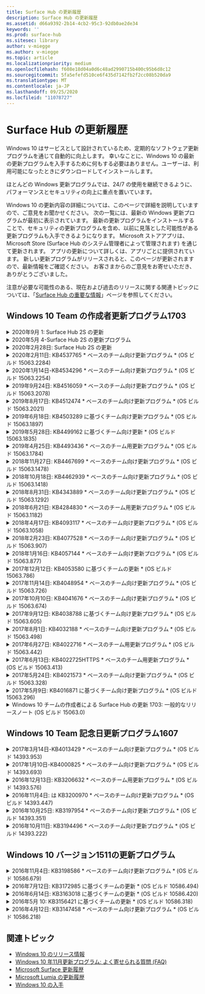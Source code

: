 ```yaml
---
title: Surface Hub の更新履歴
description: Surface Hub の更新履歴
ms.assetid: d66a9392-2b14-4cb2-95c3-92db0ae2de34
keywords: ''
ms.prod: surface-hub
ms.sitesec: library
author: v-miegge
ms.author: v-miegge
ms.topic: article
ms.localizationpriority: medium
ms.openlocfilehash: f608e18d04a0d6c48ad2990715b400c95b6d8c12
ms.sourcegitcommit: 5fa5efefd510ce6f435d7142fb2f2cc08b520da9
ms.translationtype: MT
ms.contentlocale: ja-JP
ms.lasthandoff: 09/25/2020
ms.locfileid: "11078727"
---
```

# Surface Hub の更新履歴

Windows 10 はサービスとして設計されているため、定期的なソフトウェア更新プログラムを通じて自動的に向上します。 幸いなことに、Windows 10 の最新の更新プログラムを入手するために何もする必要はありません。ユーザーは、利用可能になったときにダウンロードしてインストールします。

ほとんどの Windows 更新プログラムでは、24/7 の使用を継続できるように、パフォーマンスとセキュリティの向上に重点を置いています。

Windows 10 の更新内容の詳細については、このページで詳細を説明していますので、ご意見をお聞かせください。 次の一覧には、最新の Windows 更新プログラムが最初に表示されています。 最新の更新プログラムをインストールすることで、セキュリティの更新プログラムを含め、以前に見落とした可能性がある更新プログラムも入手できるようになります。 Microsoft ストアアプリは、Microsoft Store (Surface Hub のシステム管理者によって管理されます) を通じて更新されます。 アプリの更新について詳しくは、アプリごとに提供されています。
新しい更新プログラムがリリースされると、このページが更新されますので、最新情報をご確認ください。 お客さまからのご意見をお寄せいただき、ありがとうございました。

注意が必要な可能性のある、現在および過去のリリースに関する関連トピックについては、「[Surface Hub の重要な情報](https://support.microsoft.com/products/surface-devices/surface-hub)」ページを参照してください。

## Windows 10 Team の作成者更新プログラム1703

<details>
<summary>2020年9月 1: Surface Hub 2S の更新</summary>

この更新プログラムは Surface Hub 2S に固有のものであり、以下に示すドライバーとファームウェアの更新プログラムを提供しています。

* Surface SMC ファームウェア更新-1.177.139.0
  * フィールド修復シナリオを改善しました。
* Surface SSD ファームウェア更新プログラム-5.14.139.0
  * システムの安定性が向上します。
* Surface Serial Hub ドライバー-9.40.139.0
  * システムの安定性が向上します。
</details>

<details>
<summary>2020年5月 4-Surface Hub 2S の更新プログラム</summary>

この更新プログラムは Surface Hub 2S に固有のものであり、以下に示すドライバーとファームウェアの更新プログラムを提供しています。

* Surface USB オーディオドライバー-15.3.6.0
  * 双方向オーディオのパフォーマンスを向上させます。
* Intel (R) audio driver の表示-10.27.0.5
  * 画面共有のシナリオが改善されました。
* Intel (R) グラフィックスドライバー-26.20.100.7263
  * システムの安定性が向上します。
* Surface System ドライバー-1.7.139.0
  * システムの安定性が向上します。
* Surface SMC ファームウェア更新-1.176.139.0
  * システムの安定性が向上します。
</details>

<details>
<summary>2020年2月28日: Surface Hub 2S の更新</summary>

この更新プログラムは Surface Hub 2S に固有のものであり、以下に示すドライバーとファームウェアの更新プログラムを提供しています。

* Surface Integration driver-13.46.139.0 
  * ディスプレイの明るさのシナリオを向上させます。
* Intel (R) マネジメントエンジンインターフェイスドライバー-1914.12.0.1256
  * システムの安定性が向上します。
* Surface SMC ファームウェア更新-1.161.139.0
  * ペンのバッテリーパフォーマンスが向上しました。
* Surface UEFI 更新-694.2938.768.0
  * システムの安定性が向上します。
</details>

<details>
<summary>2020年2月11日: KB4537765 * ベースのチーム向け更新プログラム * (OS ビルド 15063.2284)</summary>

Surface Hub のこの更新プログラムには、品質の改善とセキュリティの修正が含まれています。 Surface Hub の主要な更新プログラムには、 [Windows 10 の更新履歴](https://support.microsoft.com/help/4018124/windows-10-update-history)でまだ記載されていません。次のようなものがあります。

* Skype for Business の通話中に、他の参加者が Hub の2S を適切に聞こえることができない問題を解決します。
* Surface Hub 上のアラビア語、ヘブライ語、その他の RTL 言語使用シナリオの信頼性が向上しました。

デバイスの機能とサービスを有効または無効にするには、 [Surface Hub 管理者ガイド](https://docs.microsoft.com/surface-hub/) を参照してください。
*[KB4537765](https://support.microsoft.com/help/4537765)
</details>

<details>
<summary>2020年1月14日-KB4534296 * ベースのチーム向け更新プログラム * (OS ビルド 15063.2254)</summary>

Surface Hub のこの更新プログラムには、品質の改善とセキュリティの修正が含まれています。 Surface Hub の主要な更新プログラムには、 [Windows 10 の更新履歴](https://support.microsoft.com/help/4018124/windows-10-update-history)でまだ記載されていません。次のようなものがあります。

* Microsoft Surface Hub 2S のログ収集の問題に対処します。

デバイスの機能とサービスを有効または無効にするには、 [Surface Hub 管理者ガイド](https://docs.microsoft.com/surface-hub/) を参照してください。
*[KB4534296](https://support.microsoft.com/help/4534296)
</details>

<details>
<summary>2019年9月24日: KB4516059 * ベースのチーム向け更新プログラム * (OS ビルド 15063.2078)</summary>

Surface Hub のこの更新プログラムには、品質の改善とセキュリティの修正が含まれています。 Surface Hub の主要な更新プログラムには、 [Windows 10 の更新履歴](https://support.microsoft.com/help/4018124/windows-10-update-history)でまだ記載されていません。次のようなものがあります。

 * 回復オプションを正確に反映するには、Surface Hub の 2S Recovery 設定ページに更新します。
 * Surface Hub の [ようこそ] 画面に更新して、デバイスの recognizability を改善します。
 * Windows Team shell の背景が正しく表示されない問題に対処しました。
 * MDM ポリシーを使用して構成すると、[スタート] メニューレイアウトの常設で問題が解決されました。
 * 内部の web サイトを参照するときに発生する Microsoft Edge の問題が修正されました。
 * 全画面表示モードでプレゼンテーションを行うと、Skype for Business の問題が修正されました。

デバイスの機能とサービスを有効または無効にするには、 [Surface Hub 管理者ガイド](https://docs.microsoft.com/surface-hub/) を参照してください。
*[KB4503289](https://support.microsoft.com/help/4503289)
</details>

<details>
<summary>2019年8月17日: KB4512474 * ベースのチーム向け更新プログラム * (OS ビルド 15063.2021)</summary>

Surface Hub のこの更新プログラムには、品質の改善とセキュリティの修正が含まれています。 Surface Hub の主要な更新プログラムには、 [Windows 10 の更新履歴](https://support.microsoft.com/help/4018124/windows-10-update-history)でまだ記載されていません。次のようなものがあります。

 * ハブ2S でのビデオの既定の設定が [複製] モードになっていることを確認します。
 * Surface Hub でのアラビア語の言語使用シナリオの信頼性が向上しました。

デバイスの機能とサービスを有効または無効にするには、 [Surface Hub 管理者ガイド](https://docs.microsoft.com/surface-hub/) を参照してください。
*[KB4503289](https://support.microsoft.com/help/4503289)
 </details>

<details>
<summary>2019年6月18日: KB4503289 に基づくチーム向け更新プログラム * (OS ビルド 15063.1897)</summary>

Surface Hub のこの更新プログラムには、品質の改善とセキュリティの修正が含まれています。 Surface Hub の主要な更新プログラムには、 [Windows 10 の更新履歴](https://support.microsoft.com/help/4018124/windows-10-update-history)でまだ記載されていません。次のようなものがあります。

* ユーザーが Azure Active Directory アカウントを使用して Microsoft Surface Hub デバイスにサインインできない問題に対処します。 この問題は、前回のセッションが正常に終了しなかったために発生します。
* Device account のセットアップシナリオでの、id プロバイダーと Exchange への TLS 1.2 接続のサポートを追加します。
* ハブ2S のハードウェア診断アプリの信頼性を向上させるための修正プログラム。 
* ハブ2S での初回実行のセットアップエクスペリエンスの一貫性を高めるために修正しました。 

デバイスの機能とサービスを有効または無効にするには、 [Surface Hub 管理者ガイド](https://docs.microsoft.com/surface-hub/) を参照してください。
*[KB4503289](https://support.microsoft.com/help/4503289)
</details>

<details>
<summary>2019年5月28日: KB4499162 に基づくチーム向け更新 * (OS ビルド 15063.1835)</summary>

Surface Hub のこの更新プログラムには、品質の改善とセキュリティの修正が含まれています。 Surface Hub の主要な更新プログラムには、 [Windows 10 の更新履歴](https://support.microsoft.com/help/4018124/windows-10-update-history)でまだ記載されていません。次のようなものがあります。

* "デバイスアカウントの資格情報を使用する" 機能が有効になった後、Surface Hub ユーザーにプロキシ資格情報の入力を求めるメッセージが表示されないようにします。
* 音声/ビデオが正しいプロキシを使用していないために、Skype 接続が定期的に失敗する問題を解決します。
* Skype for Business の TLS 1.2 のサポートを追加します。
* Skype サーバーの TLS 1.0 または TLS 1.1 が無効になっている場合に、Skype クライアントの SIP 接続の失敗を解決します。

デバイスの機能とサービスを有効または無効にするには、 [Surface Hub 管理者ガイド](https://docs.microsoft.com/surface-hub/) を参照してください。
*[KB4499162](https://support.microsoft.com/help/4499162)
</details>

<details>
<summary>2019年4月25日: KB4493436 * ベースのチーム用更新プログラム * (OS ビルド 15063.1784)</summary>

Surface Hub のこの更新プログラムには、品質の改善とセキュリティの修正が含まれています。 Surface Hub の主要な更新プログラムには、 [Windows 10 の更新履歴](https://support.microsoft.com/help/4018124/windows-10-update-history)でまだ記載されていません。次のようなものがあります。

* Surface Hub に接続されている一部の USB デバイスで、ビデオと音声の同期の問題を解決します。

デバイスの機能とサービスを有効または無効にするには、 [Surface Hub 管理者ガイド](https://docs.microsoft.com/surface-hub/) を参照してください。
*[KB4493436](https://support.microsoft.com/help/4493436)
</details>

<details>
<summary>2018年11月27日: KB4467699 * ベースのチーム向け更新プログラム * (OS ビルド 15063.1478)</summary>

Surface Hub のこの更新プログラムには、品質の改善とセキュリティの修正が含まれています。 Surface Hub の主要な更新プログラムには、 [Windows 10 の更新履歴](https://support.microsoft.com/help/4018124/windows-10-update-history)でまだ記載されていません。次のようなものがあります。

* 一部のユーザーが "自分の会議とファイル" にサインインできない問題を解決します。

デバイスの機能とサービスを有効または無効にするには、 [Surface Hub 管理者ガイド](https://docs.microsoft.com/surface-hub/) を参照してください。
*[KBKB4467699](https://support.microsoft.com/help/KB4467699)
</details>

<details>
<summary>2018年10月18日: KB4462939 * ベースのチーム向け更新プログラム * (OS ビルド 15063.1418)</summary>

Surface Hub のこの更新プログラムには、品質の改善とセキュリティの修正が含まれています。 Surface Hub の主要な更新プログラムには、 [Windows 10 の更新履歴](https://support.microsoft.com/help/4018124/windows-10-update-history)でまだ記載されていません。次のようなものがあります。

* Skype for Business の修正: 
  * スリープ状態から再開するときの Skype for Business の接続の問題を解決します
  * デバイスがインターネットに接続されているときに、Skype for Business ネットワーク接続の問題を解決します
  * ディレクトリからユーザーを検索しているときに、Skype for Business のクラッシュを解決します
* エンタープライズプロキシ環境でハブが "インターネット接続がありません" という誤って報告される問題を解決します。
* 新しいホワイトボードエクスペリエンスを実現するための機能を実装します。

デバイスの機能とサービスを有効または無効にするには、 [Surface Hub 管理者ガイド](https://docs.microsoft.com/surface-hub/) を参照してください。
*[KB4462939](https://support.microsoft.com/help/4462939)
</details>

<details>
<summary>2018年8月31日: KB4343889 * ベースのチーム向け更新プログラム * (OS ビルド 15063.1292)</summary>

Surface Hub のこの更新プログラムには、品質の改善とセキュリティの修正が含まれています。 Surface Hub の主要な更新プログラムには、 [Windows 10 の更新履歴](https://support.microsoft.com/help/4018124/windows-10-update-history)でまだ記載されていません。次のようなものがあります。

* Microsoft Teams のサポートを追加します
* Intune 登録でのタスク管理の問題を解決します
* 管理者がハブのインスタントメッセージングとメールサービスを無効にすることを許可します。
* Surface Hub Skype for Business アプリの追加のバグ修正と信頼性の向上

デバイスの機能とサービスを有効または無効にするには、 [Surface Hub 管理者ガイド](https://docs.microsoft.com/surface-hub/) を参照してください。
*[KB4343889](https://support.microsoft.com/help/4343889)
</details>

<details>
<summary>2018年6月21日: KB4284830 * ベースのチーム用更新プログラム * (OS ビルド 15063.1182)</summary>

Surface Hub のこの更新プログラムには、品質の改善とセキュリティの修正が含まれています。 Surface Hub の主要な更新プログラムには、 [Windows 10 の更新履歴](https://support.microsoft.com/help/4018124/windows-10-update-history)でまだ記載されていません。次のようなものがあります。

* EMEA での GDPR 要件のサポートでのテレメトリの変更

デバイスの機能とサービスを有効または無効にするには、 [Surface Hub 管理者ガイド](https://docs.microsoft.com/surface-hub/) を参照してください。
*[KB4284830](https://support.microsoft.com/help/KB4284830)
</details>

<details>
<summary>2018年4月17日: KB4093117 * ベースのチーム向け更新プログラム * (OS ビルド 15063.1058)</summary>

Surface Hub のこの更新プログラムには、品質の改善とセキュリティの修正が含まれています。 Surface Hub の主要な更新プログラムには、 [Windows 10 の更新履歴](https://support.microsoft.com/help/4018124/windows-10-update-history)でまだ記載されていません。次のようなものがあります。

* 有線プロジェクションの問題を解決します
* 特定の MDM (モバイルデバイス管理) ポリシーの一括更新を有効にします。
* 国際通話で電話のダイヤラーの問題を解決します
* 2台の Surface Hub が同じ会議に参加するときの画像の解決に関する問題を解決する
* OMS (Operations Management Suite) 証明書処理エラーを解決します
* セッションの終了時にクリーンアップする際のセキュリティ上の問題に対処する
* Surface Hub がチャネル 149 ~ 165 に指定されている場合に、Miracast の問題に対処します。
  * 地域政府の規制により、ヨーロッパ、日本、またはイスラエルでチャネル 149 ~ 165 を使用できなくなります。

デバイスの機能とサービスを有効または無効にするには、 [Surface Hub 管理者ガイド](https://docs.microsoft.com/surface-hub/) を参照してください。
*[KB4093117](https://support.microsoft.com/help/4093117)
</details>

<details>
<summary>2018年2月23日: KB4077528 * ベースのチーム向け更新プログラム * (OS ビルド 15063.907)</summary>

Surface Hub のこの更新プログラムには、品質の改善とセキュリティの修正が含まれています。 Surface Hub の主要な更新プログラムには、 [Windows 10 の更新履歴](https://support.microsoft.com/help/4018124/windows-10-update-history)でまだ記載されていません。次のようなものがあります。

* MDM の設定が正しく適用されなかった問題を解決しました
* クリーンアップ処理の改善

デバイスの機能とサービスを有効または無効にするには、 [Surface Hub 管理者ガイド](https://docs.microsoft.com/surface-hub/) を参照してください。
*[KB4077528](https://support.microsoft.com/help/4077528)
</details>

<details>
<summary>2018年1月16日: KB4057144 * ベースのチーム向け更新プログラム * (OS ビルド 15063.877)</summary>

Surface Hub のこの更新プログラムには、品質の改善とセキュリティの修正が含まれています。 Surface Hub の主要な更新プログラムには、 [Windows 10 の更新履歴](https://support.microsoft.com/help/4018124/windows-10-update-history)でまだ記載されていません。次のようなものがあります。

* MDM 経由で [スタート] メニュータイルレイアウトを管理する機能を追加します。
* パスワード回転構成の MDM バグ修正

デバイスの機能とサービスを有効または無効にするには、 [Surface Hub 管理者ガイド](https://docs.microsoft.com/surface-hub/) を参照してください。
*[KB4057144](https://support.microsoft.com/help/4057144)
</details>

<details>
<summary>2017年12月12日: KB4053580 に基づくチームの更新 * (OS ビルド 15063.786)</summary>

Surface Hub のこの更新プログラムには、品質の改善とセキュリティの修正が含まれています。 Surface Hub の主要な更新プログラムには、 [Windows 10 の更新履歴](https://support.microsoft.com/help/4018124/windows-10-update-history)でまだ記載されていません。次のようなものがあります。

* Skype for Business の通話中にカメラのビデオの点滅 (ティアリングまたはちらつき) を解決します
* 通知センターの SSD ID の問題を解決します

デバイスの機能とサービスを有効または無効にするには、 [Surface Hub 管理者ガイド](https://docs.microsoft.com/surface-hub/) を参照してください。
*[KB4053580](https://support.microsoft.com/help/4053580)
</details>

<details>
<summary>2017年11月14日: KB4048954 * ベースのチーム向け更新プログラム * (OS ビルド 15063.726)</summary>

Surface Hub のこの更新プログラムには、品質の改善とセキュリティの修正が含まれています。 Surface Hub の主要な更新プログラムには、 [Windows 10 の更新履歴](https://support.microsoft.com/help/4018124/windows-10-update-history)でまだ記載されていません。次のようなものがあります。

* ユーザーが MDM ポリシーを使用して 802.1 x ワイヤードネットワーク認証を有効にできるようにする機能更新プログラムです。
* ユーザーがファイルを開くときに、選択したアプリケーションを動的に選択できる機能更新プログラム。
* これにより、エンドセッションのクリーンアップでユーザーのアカウントとデバイス間のすべての接続が完全に削除されます。
* クリーンアップ時間と Miracast の接続時間を短縮するパフォーマンスの修正。
* 広告の中で簡単に認証を利用できるようにします。
* サービスコンポーネントが、デバイスで構成されている同じプロキシを使用するように修正します。
* デバイスによって送信されたテレメトリを減らし、帯域幅の使用量を削減します。
* ユーザーが会議の終了後に Microsoft にフィードバックを送信できるようにする機能を有効にします。

デバイスの機能とサービスを有効または無効にするには、 [Surface Hub 管理者ガイド](https://docs.microsoft.com/surface-hub/) を参照してください。
*[KB4048954](https://support.microsoft.com/help/4048954)
</details>

<details>
<summary>2017年10月10日: KB4041676 * ベースのチーム向け更新プログラム * (OS ビルド 15063.674)</summary>

Surface Hub のこの更新プログラムには、品質の改善とセキュリティの修正が含まれています。 Surface Hub の主要な更新プログラムには、 [Windows 10 の更新履歴](https://support.microsoft.com/help/4018124/windows-10-update-history)でまだ記載されていません。次のようなものがあります。

* Skype for Business
  * スリープ状態から再開するときに、デバイスの再起動が必要となる問題を解決します。
  * 外部連絡先が Skype オンラインハブアカウントによって解決されなかった問題を修正しました。
* PowerPoint
  * 一部の PowerPoint プレゼンテーションがハブで処理されない問題を修正しました。
* 全般的な情報
  * USB ポートをシステム管理者が無効にできない問題を解決するために修正しました。

*[KB4041676](https://support.microsoft.com/help/4041676)
</details>

<details>
<summary>2017年9月12日: KB4038788 に基づくチーム向け更新プログラム * (OS ビルド 15063.605) </summary>

Surface Hub のこの更新プログラムには、品質の改善とセキュリティの修正が含まれています。 Surface Hub の主要な更新プログラムには、 [Windows 10 の更新履歴](https://support.microsoft.com/help/4018124/windows-10-update-history)でまだ記載されていません。次のようなものがあります。

* セキュリティ
  * デバイスがスリープ状態から復帰したときに、Bitlocker の問題を解決します。
* 全般的な情報
  * デバイス正常性テレメトリの頻度/量を減らし、システムのパフォーマンスを向上させます。
  * デバイスがシステムログを収集できない問題を修正しました。

*[KB4038788](https://support.microsoft.com/help/4038788)
</details>

<details>
<summary>2017年8月1日: KB4032188 * ベースのチーム向け更新プログラム * (OS ビルド 15063.498)</summary>

* Skype for Business 
  * Skype for Business サインインの問題を解決します。これには、再試行またはシステム再起動が必要です。
  * Skype for Business 会議の時刻が正しく表示されなくなります。
  * Surface Hub の Skype for Business の信頼性を向上させるための修正。

*[KB4032188](https://support.microsoft.com/help/4032188)
</details>

<details>
<summary>2017年6月27日: KB4022716 * ベースのチーム用更新プログラム * (OS ビルド 15063.442)</summary>

Surface Hub のこの更新プログラムには、品質の改善とセキュリティの修正が含まれています。 Surface Hub の主要な更新プログラムには、 [Windows 10 の更新履歴](https://support.microsoft.com/help/4018124/windows-10-update-history)でまだ記載されていません。次のようなものがあります。

* 84 "Surface Hub をスリープ状態にする必要があり、手動で再起動する必要がある NVIDIA ドライバーのクラッシュを解決します。
* 一部のアプリが 84 "Surface Hub で起動できない問題を解決しました。

*[KB4022716](https://support.microsoft.com/help/4022716)
</details>

<details>
<summary>2017年6月13日: KB4022725HTTPS * ベースのチーム用更新プログラム * (OS ビルド 15063.413)</summary>

Surface Hub のこの更新プログラムには、品質の改善とセキュリティの修正が含まれています。 Surface Hub の主要な更新プログラムには、 [Windows 10 の更新履歴](https://support.microsoft.com/help/4018124/windows-10-update-history)でまだ記載されていません。次のようなものがあります。

* 全般的な情報
  * ペンのインクのドロップの問題を解決しました
  * "クリーンアップ" 会議の時間が延長された問題を解決しました

*[KB4022725HTTPS](https://support.microsoft.com/help/4022725)
</details>

<details>
<summary>2017年5月24日: KB4021573 * ベースのチーム向け更新プログラム * (OS ビルド 15063.328)</summary>

Surface Hub のこの更新プログラムには、品質の改善とセキュリティの修正が含まれています。 Surface Hub の主要な更新プログラムには、 [Windows 10 の更新履歴](https://support.microsoft.com/help/4018124/windows-10-update-history)でまだ記載されていません。次のようなものがあります。

* 全般的な情報
  * 更新の問題が発生したときのプロキシ設定の保持に関する問題を解決しました

*[KB4021573](https://support.microsoft.com/help/4021573)
</details>

<details>
<summary>2017年5月9日: KB4016871 に基づくチーム向け更新プログラム * (OS ビルド 15063.296)</summary>

Surface Hub のこの更新プログラムには、品質の改善とセキュリティの修正が含まれています。 Surface Hub の主要な更新プログラムには、 [Windows 10 の更新履歴](https://support.microsoft.com/help/4018124/windows-10-update-history)でまだ記載されていません。次のようなものがあります。

* 全般的な情報
  * アドレススリープ/スリープ解除サイクルの問題
  * いくつかのリセットと回復の問題を解決しました
  * [アドレス付きの更新履歴] タブの問題
  * Miracast サービス起動の問題を解決しました
* アプリ
  * 修正されたアプリパッケージの更新エラー

*[KB4016871](https://support.microsoft.com/help/4016871)
</details>

<details>
<summary>Windows 10 チームの作成者による Surface Hub の更新 1703: 一般的なリリースノート (OS ビルド 15063.0)</summary>

Surface Hub のこの更新プログラムには、品質の改善とセキュリティの修正が含まれています。 Surface Hub の主要な更新プログラムには、 [Windows 10 の更新履歴](https://support.microsoft.com/help/4018124/windows-10-update-history)でまだ記載されていません。次のようなものがあります。

* 大きなスクリーンエクスペリエンスの進化 
  * ようこそと開始の会議カルーセルが改善されました
  * 会議に参加して、[スタート] メニューから直接セッションを終了する
  * アプリはセッション中に画面のより多くの部分を使うことができる
  * シンプルな Skype コントロール
  * フィードバックを提供するためのメカニズムが改善されました
* 個人用コンテンツにアクセスする *
  * ようこそまたは Start からの個人シングルサインオン
  * 会議に参加して、[スタート] メニューから直接セッションを終了する
  * OneDrive for Business から直接、OneDrive for Business から個人用ファイルにアクセスする
  * 事前に設定された出席者のサインイン
  * "Authenticator" アプリでの認証フローの合理化 * *
* 展開 & 管理性 
  * 一括プロビジョニングによる OOBE の操作性の効率化
  * クラウドベースのデバイス回復サービス
  * エンタープライズクライアント証明書のサポート
  * 改善されたプロキシ資格情報のサポート
  * Skype のサービス品質 (QoS) 構成のサポートの追加と改善
  * 設定に既定のデバイスの音量を設定する機能が追加されました
  * Surface Hub[設定](https://docs.microsoft.com/surface-hub/remote-surface-hub-management)の MDM サポートが改善されました
* セキュリティの向上 
  * USB ドライブを BitLocker のみに制限する機能が追加されました
  * MDM 経由で USB ポートを無効にする機能が追加されました
  * タイムアウト時に "再開セッション" 機能を無効にする機能が追加されました
  * 有線 802.1 x のサポートの追加
* オーディオとプロジェクション
  * Dolby Audio "人間スピーカー" の機能強化
  * Skype for Business の通話中にペンを使用すると、"ペンでタップ" のサウンドが削減される
  * Miracast インフラストラクチャ接続のサポートが追加されました
* 信頼性とパフォーマンスの修正
  * いくつかのリセットと回復の問題を解決しました
  * クライアント証明書を利用するときの Surface Hub の Exchange 認証の問題を解決しました
  * Wi-fi ネットワーク接続と資格情報の安定性の向上
  * ビデオの再生中に Miracast オーディオのポップアップと同期の問題が修正されました
  * 自動接続動作を無効にする設定が含まれています

* シングルサインイン機能を使用するには、Office365 と OneDrive for Business を使用する必要があります * * サービス要件については、管理者ガイドを参照してください。

</details>

## Windows 10 Team 記念日更新プログラム1607

<details>
<summary>2017年3月14日-KB4013429 * ベースのチーム向け更新プログラム * (OS ビルド 14393.953)</summary>

Surface Hub のこの更新プログラムには、品質の改善とセキュリティの修正が含まれています。 Surface Hub の主要な更新プログラムには、 [Windows 10 の更新履歴](https://support.microsoft.com/help/4018124/windows-10-update-history)でまだ記載されていません。次のようなものがあります。

* 全般的な情報
  * 制限されたファイルの場所への移動を防止するためのファイルエクスプローラーのセキュリティ修正
* Skype for Business
  * リモートデスクトップベースの画面共有中の待機時間を修正する

*[KB4013429](https://support.microsoft.com/help/4013429)
</details>

<details>
<summary>2017年1月10日-KB4000825 * ベースのチーム向け更新プログラム * (OS ビルド 14393.693)</summary>

Surface Hub のこの更新プログラムには、品質の改善とセキュリティの修正が含まれています。 Surface Hub の主要な更新プログラムには、 [Windows 10 の更新履歴](https://support.microsoft.com/help/4018124/windows-10-update-history)でまだ記載されていません。次のようなものがあります。

* 実際の日本語キーボードで使用するための106/109 キーボードレイアウトの選択を有効にしました

*[KB4000825](https://support.microsoft.com/help/4000825)
</details>

<details>
<summary>2016年12月13日: KB3206632 * ベースのチーム用更新プログラム * (OS ビルド 14393.576)</summary>

Surface Hub のこの更新プログラムには、品質の改善とセキュリティの修正が含まれています。 Surface Hub の主要な更新プログラムには、 [Windows 10 の更新履歴](https://support.microsoft.com/help/4018124/windows-10-update-history)でまだ記載されていません。次のようなものがあります。

* 有線接続のオーディオひずみの問題を解決します

*[KB3206632](https://support.microsoft.com/help/3206632)
</details>

<details>
<summary>2016年11月4日: は KB3200970 * ベースのチーム向け更新プログラム * (OS ビルド 14393.447)</summary>

Surface Hub 用の Windows 10 チーム向け更新プログラム (バージョン 1607) の今回の更新プログラムには、品質の改善とセキュリティの修正が含まれています。 Surface Hub の主要な更新プログラムには、 [Windows 10 の更新履歴](https://support.microsoft.com/help/4018124/windows-10-update-history)でまだ記載されていません。次のようなものがあります。

* Skype for Business のバグ修正により信頼性が向上

*[は KB3200970](https://support.microsoft.com/help/3200970)
</details>

<details>
<summary>2016年10月25日: KB3197954 * ベースのチーム向け更新プログラム * (OS ビルド 14393.351)</summary>

Surface Hub のこの更新プログラムには、品質の改善とセキュリティの修正が含まれています。 Surface Hub の主要な更新プログラムには、 [Windows 10 の更新履歴](https://support.microsoft.com/help/4018124/windows-10-update-history)でまだ記載されていません。次のようなものがあります。

* OS と Bios で新しいスリープ機能を有効にして、Surface Hub の電力消費を減らし、長期的な信頼性を向上させる
* 全般的な情報
  * スクリーンキーボードが表示されない場合がある問題を解決します
  * スケジュールされた会議を開くときに発生するホワイトボードアプリケーションのシフトが解決される
  * デバイスがリセットされた後、管理者がローカル管理者のパスワードを変更できない問題を解決しました。
  * デバイスのリセット中にステータスバーの追跡によって問題を解決する BIOS 変更
  * 問題の電源を解決するための UEFI 更新

*[KB3197954](https://support.microsoft.com/help/3197954)
</details>

<details>
<summary>2016年10月11日: KB3194496 * ベースのチーム向け更新プログラム * (OS ビルド 14393.222)</summary>

この更新プログラムでは、Windows 10 チームの記念日更新プログラムが Surface Hub に追加され、品質の改善とセキュリティの修正が含まれています。 (デバイスのインストール後、Windows 10 バージョン1607が実行されています。)Surface Hub の主要な更新プログラムには、 [Windows 10 の更新履歴](https://support.microsoft.com/help/4018124/windows-10-update-history)でまだ記載されていません。次のようなものがあります。

* Skype for Business
  * フェデレーションアカウントを使用して会議に参加するときの問題を含む、会議に参加するときのパフォーマンスの向上
  * Skype for Business for Surface Hub で、ビデオベースの画面共有 (VBSS) のサポートを利用できるようになりました
  * アイドルタイムの問題が5分続いた後に切断を解決しました
  * Skype ハブ間の画面共有の失敗を解決しました
  * 以下を含む、Skype ビデオの改善:
    * 複数のビデオ発表者との会議中のビデオの損失
    * 通話中のビデオのトリミング
    * 他の参加者には表示されない発信通話ビデオ
  * UPN のサインインエラーに関する対処方法
  * セッション開始プロトコル (SIP) 通話の使用時のダイヤルパッドの問題
* ホワイトボード
  * ユーザーが OneDrive オンラインサービスを使用してホワイトボードセッションを保存して取り消すことができるようになりました (共有機能経由)
  * ドックからペンを削除するときに、ホワイトボードの起動が改善されました
* アプリ
  * 個人用ファイルと作業ファイルにアクセスするためにプレインストールされている OneDrive アプリ
  * あらかじめインストールされている写真アプリで写真やビデオを表示
  * プレインストールされている PowerBI アプリ (ダッシュボードの表示)
  * Office アプリ (Word、Excel、PowerPoint) はすべて、インク対応
  * Surface Hub の Edge がフラッシュベースの web サイトをサポートするようになりました
* 全般的な情報
  * 有効になっているオーディオデバイスの選択 (外部オーディオデバイスを使用して接続された Surface Hub 向け)
  * DisplayPort 出力コネクタで HDCP のサポートを有効にしました
  * ユーザビリティの最適化のためにシステム UI の設定が変更されています (詳細については [、「ユーザーと管理者ガイド](https://www.microsoft.com/surface/support/surface-hub) 」を参照してください)。
  * Azure Active Directory のサインインフローを高速化するためのバグ修正とパフォーマンスの最適化
  * Surface Hub のリセットと復元にかかる時間が大幅に向上しました
  * 設定内で Windows Defender の UI が追加されました
  * 起動のための UX タッチ機能が改善されました
  * サポートされているデバイスで、Miracast を介して1080p を超えるワイヤレスプロジェクションのサポートを有効にしました
  * "インターネット接続がありません" というメッセージが表示され、起動時に "予定が最新の状態ではない可能性があります" という通知が表示される
  * スクリーンキーボードの信頼性の向上
  * Windows Imaging & Configuration Designer (ICD) を使用して Surface Hub プロビジョニングパッケージを作成するための追加サポートと、Operations Management Suite (OMS) での Surface Hub 監視ソリューションの強化

*[KB3194496](https://support.microsoft.com/help/3194496)
</details>

## Windows 10 バージョン1511の更新プログラム

<details>
<summary>2016年11月4日: KB3198586 * ベースのチーム向け更新プログラム * (OS ビルド 10586.679)</summary>

Windows 10 チーム (バージョン 1511) へのこの更新プログラムには、 [windows 10 の更新履歴](https://support.microsoft.com/help/4018124/windows-10-update-history)に記載されている品質向上とセキュリティ修正が含まれています。 この更新プログラムには Surface Hub 固有の項目はありません。

*[KB3198586](https://support.microsoft.com/help/3198586)
</details>

<details>
<summary>2016年7月12日: KB3172985 に基づくチームの更新 * (OS ビルド 10586.494)</summary>

この更新プログラムには、品質の改善とセキュリティの修正が含まれています。 この更新プログラムには、新しいオペレーティングシステム機能は導入されていません。 Surface Hub に固有の主な変更点 ( [Windows 10 更新履歴](https://support.microsoft.com/help/4018124/windows-10-update-history)にはまだ含まれていません) には、次のようなものがあります。

* Windows システムクラッシュの原因となった問題を修正しました
* 予期しないエッジクラッシュの原因となっていた問題を修正しました
* プレシャットダウンサービスがクラッシュする原因となっている問題を修正しました
* セッション後に一部のアプリデータが適切に削除されなかった問題を修正しました
* NFC のパフォーマンス向上のために Broadcom NFC ドライバーが更新されました
* Miracast の Wi-fi ドライバーを更新して Miracast のパフォーマンスを向上させる
* Nvidia ドライバーを更新して、84 "Surface Hub デバイスが dim またはファジーコンテンツを表示している表示のバグを修正しました
* 次のような多数の Skype for Business の問題が修正されました。 
  * 会議中に Skype for Business が切断される問題
  * 会議の開催者がフェデレーション構成を使用しているときに、ユーザーが会議に参加できなかった問題
  * Skype for Business アプリケーションの共有を有効にする
  * Skype アプリケーションのクラッシュの原因となった問題
* デバイスのリセットが完了する前に中断された場合に、OS が壊れる可能性があることをユーザーに通知するために、"設定" のプロンプトを追加しました

*[KB3172985](https://support.microsoft.com/help/3172985)
</details>

<details>
<summary>2016年6月14日: KB3163018 に基づくチームの更新 * (OS ビルド 10586.420)</summary>

Surface Hub のこの更新プログラムには、品質の改善とセキュリティの修正が含まれています。 この更新プログラムには、新しいオペレーティングシステム機能は導入されていません。 Surface Hub の主要な更新プログラムには、 [Windows 10 の更新履歴](https://support.microsoft.com/help/4018124/windows-10-update-history)でまだ記載されていません。次のようなものがあります。

* 制約付きリリース。 Surface Hub 固有のパッケージの詳細については、2016年7月12日 ( [KB3172985](https://support.microsoft.com/en-us/help/3172985) (OS ビルド 10586.494) を参照してください。

*[KB3163018](https://support.microsoft.com/help/3163018)
</details>

<details>
<summary>2016年5月 10: KB3156421 に基づくチームの更新 * (OS ビルド 10586.318)</summary>

Surface Hub のこの更新プログラムには、品質の改善とセキュリティの修正が含まれています。 この更新プログラムには、新しいオペレーティングシステム機能は導入されていません。 Surface Hub の主要な更新プログラムには、 [Windows 10 の更新履歴](https://support.microsoft.com/help/4018124/windows-10-update-history)でまだ記載されていません。次のようなものがあります。

* 特定のストアアプリ (OneDrive) をインストールできないという問題を修正しました
* アプリケーションでタッチ入力が応答を停止するという問題を修正しました

*[KB3156421](https://support.microsoft.com/help/3156421)
</details>

<details>
<summary>2016年4月12日: KB3147458 * ベースのチーム向け更新プログラム * (OS ビルド 10586.218)</summary>

Surface Hub のこの更新プログラムには、品質の改善とセキュリティの修正が含まれています。 この更新プログラムには、新しいオペレーティングシステム機能は導入されていません。 Surface Hub の主要な更新プログラムには、 [Windows 10 の更新履歴](https://support.microsoft.com/help/4018124/windows-10-update-history)でまだ記載されていません。次のようなものがあります。

* セッション間で音量レベルが正しくリセットされなかった問題を修正しました

*[KB3147458](https://support.microsoft.com/help/3147458)
</details>

## 関連トピック

* [Windows 10 のリリース情報](https://go.microsoft.com/fwlink/p/?LinkId=724328)
* [Windows 10 年11月更新プログラム: よく寄せられる質問 (FAQ)](https://windows.microsoft.com/windows-10/windows-update-faq)
* [Microsoft Surface 更新履歴](https://go.microsoft.com/fwlink/p/?LinkId=724327)
* [Microsoft Lumia の更新履歴](https://go.microsoft.com/fwlink/p/?LinkId=785968)
* [Windows 10 の入手](https://go.microsoft.com/fwlink/p/?LinkId=616447)
